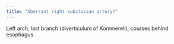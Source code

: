 ```yaml
---
title: "Aberrant right subclavian artery?"
---
```

Left arch, last branch (diverticulum of Kommerell), courses behind esophagus

